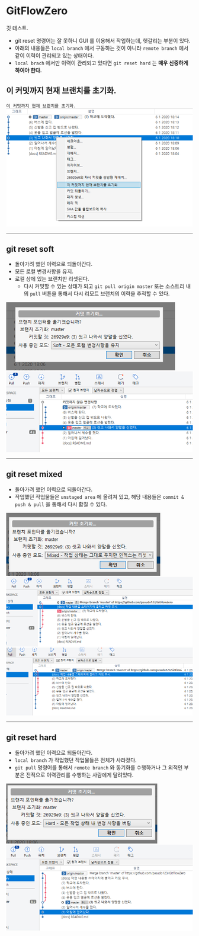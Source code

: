 # GitFlowZero
깃 테스트.
- git reset 명령어는 잘 못하니 GUI 를 이용해서 작업하는데, 헷갈리는 부분이 있다.
- 아래의 내용들은 `local branch` 에서 구동하는 것이 아니라 `remote branch` 에서 같이 이력이 관리되고 있는 상태이다.
- `local brach` 에서만 이력이 관리되고 있다면 `git reset hard` 는 __매우 신중하게 하여야 한다.__

## 이 커밋까지 현재 브랜치를 초기화.
`이 커밋까지 현재 브랜치를 초기화. `
![](https://github.com/pasudo123/GitFlowZero/blob/master/images/%EC%86%8C%EC%8A%A4%ED%8A%B8%EB%A6%AC%20(1).png)

---

## git reset soft
- 돌아가려 했던 이력으로 되돌아간다.
- 모든 로컬 변경사항을 유지.
- 로컬 상에 있는 브랜치만 리셋된다.
  - 다시 커밋할 수 있는 상태가 되고 `git pull origin master` 또는 소스트리 내의 `pull` 버튼을 통해서 다시 리모트 브랜치의 이력을 추적할 수 있다.
  
![](https://github.com/pasudo123/GitFlowZero/blob/master/images/%EC%86%8C%EC%8A%A4%ED%8A%B8%EB%A6%AC%20(2)%2C%20soft.PNG)
![](https://github.com/pasudo123/GitFlowZero/blob/master/images/%EC%86%8C%EC%8A%A4%ED%8A%B8%EB%A6%AC%20(2)%2C%20soft%20%EC%9D%B4%ED%9B%84%20%EA%B2%B0%EA%B3%BC..PNG)

---

## git reset mixed
- 돌아가려 했던 이력으로 되돌아간다.
- 작업했던 작업물들은 `unstaged area` 에 올려져 있고, 해당 내용들은 `commit & push & pull` 을 통해서 다시 합칠 수 있다.

![](https://github.com/pasudo123/GitFlowZero/blob/master/images/%EC%86%8C%EC%8A%A4%ED%8A%B8%EB%A6%AC%20(2)%2C%20mix.PNG)
![](https://github.com/pasudo123/GitFlowZero/blob/master/images/%EC%86%8C%EC%8A%A4%ED%8A%B8%EB%A6%AC%20(2)%2C%20mix%20%EC%9D%B4%ED%9B%84%20%EA%B2%B0%EA%B3%BC..PNG)
![](https://github.com/pasudo123/GitFlowZero/blob/master/images/%EC%86%8C%EC%8A%A4%ED%8A%B8%EB%A6%AC%20(2)%2C%20mix%20%EC%9D%B4%ED%9B%84%20%EA%B2%B0%EA%B3%BC.%20(2).PNG)

---

## git reset hard
- 돌아가려 했던 이력으로 되돌아간다.
- `local branch` 가 작업했던 작업물들은 전체가 사라졌다.
- `git pull` 명령어를 통해서 `remote branch` 와 동기화를 수행하거나 그 외적인 부분은 전적으로 이력관리를 수행하는 사람에게 달려있다.

![](https://github.com/pasudo123/GitFlowZero/blob/master/images/%EC%86%8C%EC%8A%A4%ED%8A%B8%EB%A6%AC%20(2)%2C%20hard.PNG)
![](https://github.com/pasudo123/GitFlowZero/blob/master/images/%EC%86%8C%EC%8A%A4%ED%8A%B8%EB%A6%AC%20(2)%2C%20hard%20%EC%9D%B4%ED%9B%84%20%EA%B2%B0%EA%B3%BC.PNG)
